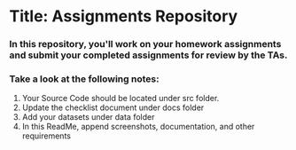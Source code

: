 # Title: Assignments Repository

### In this repository, you'll work on your homework assignments and submit your completed assignments for review by the TAs. 

### Take a look at the following notes:

1. Your Source Code should be located under src folder.
2. Update the checklist document under docs folder
3. Add your datasets under data folder
4. In this ReadMe, append screenshots, documentation, and other requirements